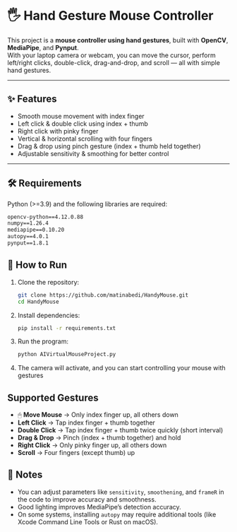 # 🖐 Hand Gesture Mouse Controller  

This project is a **mouse controller using hand gestures**, built with **OpenCV**, **MediaPipe**, and **Pynput**.  
With your laptop camera or webcam, you can move the cursor, perform left/right clicks, double-click, drag-and-drop, and scroll — all with simple hand gestures.  

---

## ✨ Features
- Smooth mouse movement with index finger  
- Left click & double click using index + thumb  
- Right click with pinky finger  
- Vertical & horizontal scrolling with four fingers  
- Drag & drop using pinch gesture (index + thumb held together)  
- Adjustable sensitivity & smoothing for better control  

---

## 🛠 Requirements
Python (>=3.9) and the following libraries are required:  

```txt
opencv-python==4.12.0.88
numpy==1.26.4
mediapipe==0.10.20
autopy==4.0.1
pynput==1.8.1
```
## 🚀 How to Run
1. Clone the repository:
   ```bash
   git clone https://github.com/matinabedi/HandyMouse.git
   cd HandyMouse
2. Install dependencies:
    ```bash
    pip install -r requirements.txt
3. Run the program:
    ```bash
    python AIVirtualMouseProject.py
4. The camera will activate, and you can start controlling your mouse with gestures 

##  Supported Gestures
- 🖱 **Move Mouse** → Only index finger up, all others down  
-  **Left Click** → Tap index finger + thumb together  
-  **Double Click** → Tap index finger + thumb twice quickly (short interval)  
-  **Drag & Drop** → Pinch (index + thumb together) and hold  
-  **Right Click** → Only pinky finger up, all others down  
-  **Scroll** → Four fingers (except thumb) up  

## 📌 Notes
- You can adjust parameters like `sensitivity`, `smoothening`, and `frameR` in the code to improve accuracy and smoothness.  
- Good lighting improves MediaPipe’s detection accuracy.  
- On some systems, installing `autopy` may require additional tools (like Xcode Command Line Tools or Rust on macOS).  
    
